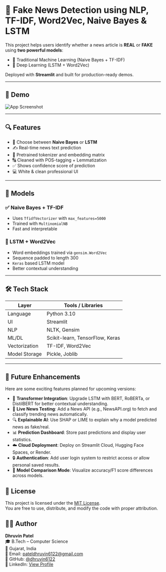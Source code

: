 # 📰 Fake News Detection using NLP, TF-IDF, Word2Vec, Naive Bayes & LSTM

This project helps users identify whether a news article is **REAL** or **FAKE** using **two powerful models**:
- 🔹 Traditional Machine Learning (Naive Bayes + TF-IDF)
- 🔹 Deep Learning (LSTM + Word2Vec)

Deployed with **Streamlit** and built for production-ready demos.

---

## 🚀 Demo

![App Screenshot](screenshots/demo.png)

---

## 🔍 Features

- 🔀 Choose between **Naive Bayes** or **LSTM**
- ✍️ Real-time news text prediction
- 🧠 Pretrained tokenizer and embedding matrix
- 🔠 Cleaned with POS-tagging + Lemmatization
- ✅ Shows confidence score of prediction
- 💻 White & clean professional UI

---

## 🧠 Models

### ✅ Naive Bayes + TF-IDF
- Uses `TfidfVectorizer` with `max_features=5000`
- Trained with `MultinomialNB`
- Fast and interpretable

### 🔁 LSTM + Word2Vec
- Word embeddings trained via `gensim.Word2Vec`
- Sequence padded to length 300
- `Keras` based LSTM model
- Better contextual understanding

---

## 🛠️ Tech Stack

| Layer         | Tools / Libraries                           |
|---------------|----------------------------------------------|
| Language      | Python 3.10                                  |
| UI            | Streamlit                                    |
| NLP           | NLTK, Gensim                                 |
| ML/DL         | Scikit-learn, TensorFlow, Keras              |
| Vectorization | TF-IDF, Word2Vec                             |
| Model Storage | Pickle, Joblib                               |

---

## 🔮 Future Enhancements

Here are some exciting features planned for upcoming versions:

- 🚀 **Transformer Integration**: Upgrade LSTM with BERT, RoBERTa, or DistilBERT for better contextual understanding.
- 📰 **Live News Testing**: Add a News API (e.g., NewsAPI.org) to fetch and classify trending news automatically.
- 🔍 **Explainable AI**: Use SHAP or LIME to explain why a model predicted news as fake/real.
- 📊 **Prediction Dashboard**: Store past predictions and display user statistics.
- ☁️ **Cloud Deployment**: Deploy on Streamlit Cloud, Hugging Face Spaces, or Render.
- 🔒 **Authentication**: Add user login system to restrict access or allow personal saved results.
- 🧪 **Model Comparison Mode**: Visualize accuracy/F1 score differences across models.

## 📄 License

This project is licensed under the [MIT License](https://opensource.org/licenses/MIT).  
You are free to use, distribute, and modify the code with proper attribution.

## 🙋‍♂️ Author

**Dhruvin Patel**  
🎓 B.Tech – Computer Science  
📍 Gujarat, India  
📧 Email: pateldhruvin6122@gmail.com  
🔗 GitHub: [@dhruvin6122](https://github.com/dhruvin6122)    
💼 LinkedIn: [View Profile]([https://linkedin.com/](https://www.linkedin.com/in/patel-dhruvin-70b602280?utm_source=share&utm_campaign=share_via&utm_content=profile&utm_medium=android_app))


